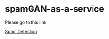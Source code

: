 # spamGAN-as-a-service

Please go to this link:

[Spam Detection](http://spamgan-as-service.s3-website.us-east-2.amazonaws.com)

